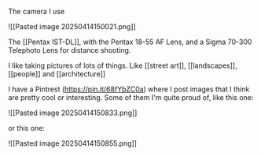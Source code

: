 The camera I use 

![[Pasted image 20250414150021.png]]

The [[Pentax IST-DL]], with the Pentax 18-55 AF Lens, and a Sigma 70-300 Telephoto Lens for distance shooting.

I like taking pictures of lots of things. Like [[street art]], [[landscapes]], [[people]] and [[architecture]]

I have a Pintrest (https://pin.it/68fYbZC0a) where I post images that I think are pretty cool or interesting. Some of them I'm quite proud of, like this one: 

![[Pasted image 20250414150833.png]]

or this one: 

![[Pasted image 20250414150855.png]]
